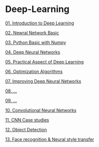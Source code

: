 # Deep-Learning

[01. Introduction to Deep Learning](https://github.com/junji64/Deep-Learning/blob/main/01.%20Introduction%20to%20Deep%20Learning.ipynb)

[02. Newral Network Basic](https://junji64.github.io/Deep-Learning/02.%20Neural%20Network%20Basics-v2.html)

[03. Python Basic with Numpy](https://junji64.github.io/Deep-Learning/02.(Assignment-problem)%20Python%20Basics%20with%20Numpy.html)

[04. Deep Neural Networks](https://github.com/junji64/Deep-Learning/blob/main/04.%20Deep%20Neural%20Networks.ipynb)

[05. Practical Aspect of Deep Learning](https://github.com/junji64/Deep-Learning/blob/main/05.%20Practical%20Aspects%20of%20Deep%20Learning.ipynb)

[06. Optimization Algorithms](https://github.com/junji64/Deep-Learning/blob/main/06.%20Optimization%20Algorithms.ipynb)

[07. Improving Deep Neural Networks](https://github.com/junji64/Deep-Learning/blob/main/07.%20Improving%20Deep%20Neural%20Networks.ipynb)

[08. ...]()

[09. ...]()

[10. Convolutional Neural Networks](https://github.com/junji64/Deep-Learning/blob/main/10.%20Convolutional%20Neural%20Networks.ipynb)

[11. CNN Case studies](https://github.com/junji64/Deep-Learning/blob/main/11.%20CNN%20Case%20studies.ipynb)

[12. Object Detection](https://github.com/junji64/Deep-Learning/blob/main/12.%20Object%20Detection.ipynb)

[13. Face recognition & Neural style transfer](https://github.com/junji64/Deep-Learning/blob/main/13.%20Face%20recognition%20%26%20Neural%20style%20transfer.ipynb)
